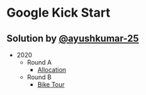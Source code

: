 # Google Kick Start
## Solution by [@ayushkumar-25](https://github.com/ayushkumar-25)

- 2020
    - Round A
        - [Allocation](2020/Round-A/Allocation)
    - Round B
        - [Bike Tour](2020/Round-B/bike-tour)
